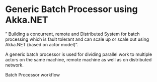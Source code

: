 ﻿# Generic Batch Processor using Akka.NET
 ” Building a concurrent, remote and Distributed System for batch processing which is fault tolerant and can scale up or scale out using Akka.NET (based on actor model)”. 

A generic batch processor is used for dividing parallel work to multiple actors on the same machine, remote machine as well as on distributed network.

Batch Processor workflow




